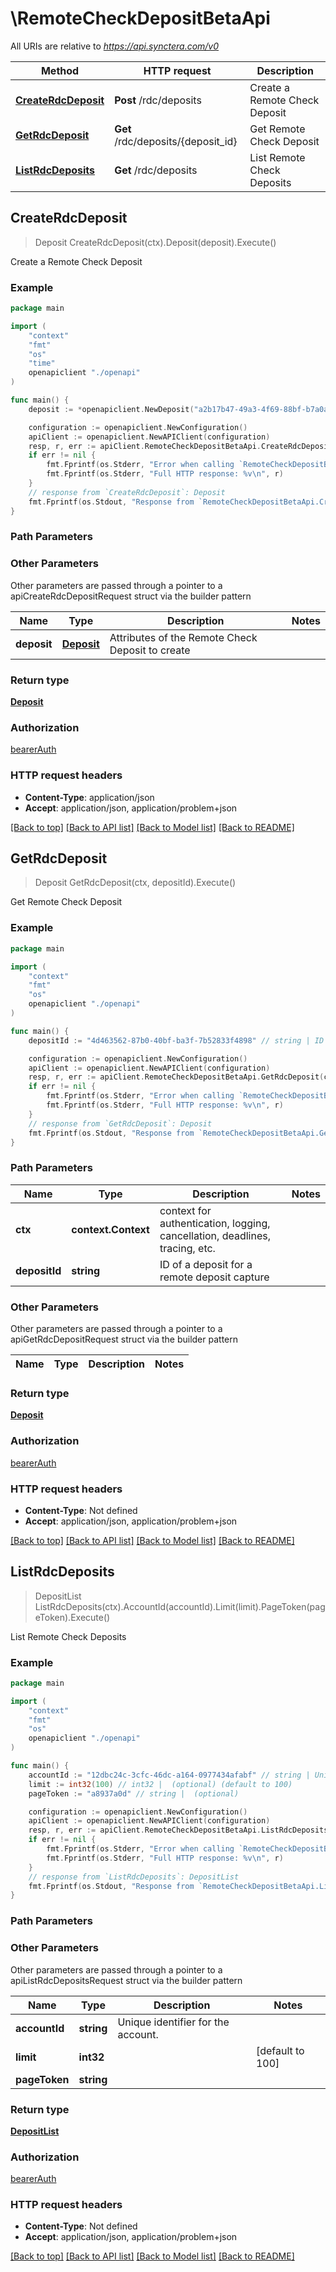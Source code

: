 # \RemoteCheckDepositBetaApi

All URIs are relative to *https://api.synctera.com/v0*

Method | HTTP request | Description
------------- | ------------- | -------------
[**CreateRdcDeposit**](RemoteCheckDepositBetaApi.md#CreateRdcDeposit) | **Post** /rdc/deposits | Create a Remote Check Deposit
[**GetRdcDeposit**](RemoteCheckDepositBetaApi.md#GetRdcDeposit) | **Get** /rdc/deposits/{deposit_id} | Get Remote Check Deposit
[**ListRdcDeposits**](RemoteCheckDepositBetaApi.md#ListRdcDeposits) | **Get** /rdc/deposits | List Remote Check Deposits



## CreateRdcDeposit

> Deposit CreateRdcDeposit(ctx).Deposit(deposit).Execute()

Create a Remote Check Deposit



### Example

```go
package main

import (
    "context"
    "fmt"
    "os"
    "time"
    openapiclient "./openapi"
)

func main() {
    deposit := *openapiclient.NewDeposit("a2b17b47-49a3-4f69-88bf-b7a0abb555f2", "b6d8065d-7122-40df-922e-6f2ba88a5d50", int32(5005), time.Now(), time.Now(), int32(2979), "USD", "350bba5f-27e1-4eec-ad0a-94b322d7fc59", "38ebff87-fb06-44a0-9a06-72f0175dfc62", "Status_example", "50f24553-6017-4d36-82b9-43a251ee4358", openapiclient.vendor_info1{VendorJson: openapiclient.NewVendorJson("ContentType_example", map[string]interface{}(123), "SOCURE")}) // Deposit | Attributes of the Remote Check Deposit to create (optional)

    configuration := openapiclient.NewConfiguration()
    apiClient := openapiclient.NewAPIClient(configuration)
    resp, r, err := apiClient.RemoteCheckDepositBetaApi.CreateRdcDeposit(context.Background()).Deposit(deposit).Execute()
    if err != nil {
        fmt.Fprintf(os.Stderr, "Error when calling `RemoteCheckDepositBetaApi.CreateRdcDeposit``: %v\n", err)
        fmt.Fprintf(os.Stderr, "Full HTTP response: %v\n", r)
    }
    // response from `CreateRdcDeposit`: Deposit
    fmt.Fprintf(os.Stdout, "Response from `RemoteCheckDepositBetaApi.CreateRdcDeposit`: %v\n", resp)
}
```

### Path Parameters



### Other Parameters

Other parameters are passed through a pointer to a apiCreateRdcDepositRequest struct via the builder pattern


Name | Type | Description  | Notes
------------- | ------------- | ------------- | -------------
 **deposit** | [**Deposit**](Deposit.md) | Attributes of the Remote Check Deposit to create | 

### Return type

[**Deposit**](Deposit.md)

### Authorization

[bearerAuth](../README.md#bearerAuth)

### HTTP request headers

- **Content-Type**: application/json
- **Accept**: application/json, application/problem+json

[[Back to top]](#) [[Back to API list]](../README.md#documentation-for-api-endpoints)
[[Back to Model list]](../README.md#documentation-for-models)
[[Back to README]](../README.md)


## GetRdcDeposit

> Deposit GetRdcDeposit(ctx, depositId).Execute()

Get Remote Check Deposit



### Example

```go
package main

import (
    "context"
    "fmt"
    "os"
    openapiclient "./openapi"
)

func main() {
    depositId := "4d463562-87b0-40bf-ba3f-7b52833f4898" // string | ID of a deposit for a remote deposit capture

    configuration := openapiclient.NewConfiguration()
    apiClient := openapiclient.NewAPIClient(configuration)
    resp, r, err := apiClient.RemoteCheckDepositBetaApi.GetRdcDeposit(context.Background(), depositId).Execute()
    if err != nil {
        fmt.Fprintf(os.Stderr, "Error when calling `RemoteCheckDepositBetaApi.GetRdcDeposit``: %v\n", err)
        fmt.Fprintf(os.Stderr, "Full HTTP response: %v\n", r)
    }
    // response from `GetRdcDeposit`: Deposit
    fmt.Fprintf(os.Stdout, "Response from `RemoteCheckDepositBetaApi.GetRdcDeposit`: %v\n", resp)
}
```

### Path Parameters


Name | Type | Description  | Notes
------------- | ------------- | ------------- | -------------
**ctx** | **context.Context** | context for authentication, logging, cancellation, deadlines, tracing, etc.
**depositId** | **string** | ID of a deposit for a remote deposit capture | 

### Other Parameters

Other parameters are passed through a pointer to a apiGetRdcDepositRequest struct via the builder pattern


Name | Type | Description  | Notes
------------- | ------------- | ------------- | -------------


### Return type

[**Deposit**](Deposit.md)

### Authorization

[bearerAuth](../README.md#bearerAuth)

### HTTP request headers

- **Content-Type**: Not defined
- **Accept**: application/json, application/problem+json

[[Back to top]](#) [[Back to API list]](../README.md#documentation-for-api-endpoints)
[[Back to Model list]](../README.md#documentation-for-models)
[[Back to README]](../README.md)


## ListRdcDeposits

> DepositList ListRdcDeposits(ctx).AccountId(accountId).Limit(limit).PageToken(pageToken).Execute()

List Remote Check Deposits



### Example

```go
package main

import (
    "context"
    "fmt"
    "os"
    openapiclient "./openapi"
)

func main() {
    accountId := "12dbc24c-3cfc-46dc-a164-0977434afabf" // string | Unique identifier for the account. (optional)
    limit := int32(100) // int32 |  (optional) (default to 100)
    pageToken := "a8937a0d" // string |  (optional)

    configuration := openapiclient.NewConfiguration()
    apiClient := openapiclient.NewAPIClient(configuration)
    resp, r, err := apiClient.RemoteCheckDepositBetaApi.ListRdcDeposits(context.Background()).AccountId(accountId).Limit(limit).PageToken(pageToken).Execute()
    if err != nil {
        fmt.Fprintf(os.Stderr, "Error when calling `RemoteCheckDepositBetaApi.ListRdcDeposits``: %v\n", err)
        fmt.Fprintf(os.Stderr, "Full HTTP response: %v\n", r)
    }
    // response from `ListRdcDeposits`: DepositList
    fmt.Fprintf(os.Stdout, "Response from `RemoteCheckDepositBetaApi.ListRdcDeposits`: %v\n", resp)
}
```

### Path Parameters



### Other Parameters

Other parameters are passed through a pointer to a apiListRdcDepositsRequest struct via the builder pattern


Name | Type | Description  | Notes
------------- | ------------- | ------------- | -------------
 **accountId** | **string** | Unique identifier for the account. | 
 **limit** | **int32** |  | [default to 100]
 **pageToken** | **string** |  | 

### Return type

[**DepositList**](DepositList.md)

### Authorization

[bearerAuth](../README.md#bearerAuth)

### HTTP request headers

- **Content-Type**: Not defined
- **Accept**: application/json, application/problem+json

[[Back to top]](#) [[Back to API list]](../README.md#documentation-for-api-endpoints)
[[Back to Model list]](../README.md#documentation-for-models)
[[Back to README]](../README.md)

